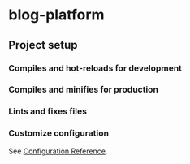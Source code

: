 # blog-platform

## Project setup

### Compiles and hot-reloads for development

### Compiles and minifies for production

### Lints and fixes files

### Customize configuration
See [Configuration Reference](https://cli.vuejs.org/config/).
